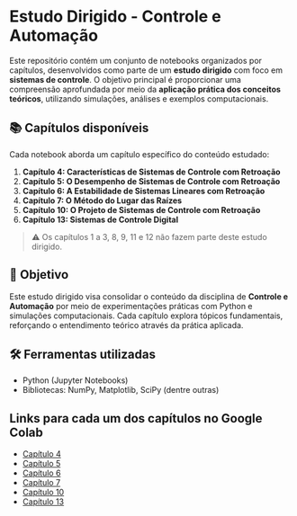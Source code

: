 # Estudo Dirigido - Controle e Automação

Este repositório contém um conjunto de notebooks organizados por capítulos, desenvolvidos como parte de um **estudo dirigido** com foco em **sistemas de controle**. O objetivo principal é proporcionar uma compreensão aprofundada por meio da **aplicação prática dos conceitos teóricos**, utilizando simulações, análises e exemplos computacionais.

## 📚 Capítulos disponíveis

Cada notebook aborda um capítulo específico do conteúdo estudado:

1. **Capítulo 4: Características de Sistemas de Controle com Retroação**
2. **Capítulo 5: O Desempenho de Sistemas de Controle com Retroação**
3. **Capítulo 6: A Estabilidade de Sistemas Lineares com Retroação**
4. **Capítulo 7: O Método do Lugar das Raízes**
5. **Capítulo 10: O Projeto de Sistemas de Controle com Retroação**
6. **Capítulo 13: Sistemas de Controle Digital**

> ⚠️ Os capítulos 1 a 3, 8, 9, 11 e 12 não fazem parte deste estudo dirigido.

## 🎯 Objetivo

Este estudo dirigido visa consolidar o conteúdo da disciplina de **Controle e Automação** por meio de experimentações práticas com Python e simulações computacionais. Cada capítulo explora tópicos fundamentais, reforçando o entendimento teórico através da prática aplicada.

## 🛠️ Ferramentas utilizadas

* Python (Jupyter Notebooks)
* Bibliotecas: NumPy, Matplotlib, SciPy (dentre outras)

## Links para cada um dos capítulos no Google Colab

- [Capítulo 4](https://colab.research.google.com/drive/19r1DlRhjgGV0xtg5oedorahb7me3fwRP?usp=sharing)
- [Capítulo 5](https://colab.research.google.com/drive/18jCNQ10jhoAKpC1kSyxSvCuov8h0rYsa?usp=sharing)
- [Capítulo 6](https://drive.google.com/file/d/1H76R5UxKcO3ESmQCvfKfxY32Z8eUhB0W/view?usp=sharing)
- [Capítulo 7](https://drive.google.com/file/d/17Zs3xuiDjwIdZjjtCgPI9P18a0VTe9nu/view?usp=sharing)
- [Capítulo 10](https://drive.google.com/file/d/11N7qCdlsX8lWZtlQO0ydLM7VzUw3b4Cx/view?usp=sharing)
- [Capítulo 13](https://drive.google.com/file/d/12bmrC5UIm2C0jLD4NLOqLANtbWUciPcu/view?usp=sharing)
